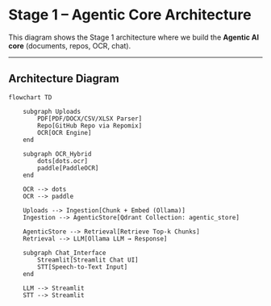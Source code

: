 # Stage 1 – Agentic Core Architecture

This diagram shows the Stage 1 architecture where we build the **Agentic AI core** (documents, repos, OCR, chat).

---

## Architecture Diagram

```mermaid
flowchart TD

    subgraph Uploads
        PDF[PDF/DOCX/CSV/XLSX Parser]
        Repo[GitHub Repo via Repomix]
        OCR[OCR Engine]
    end

    subgraph OCR_Hybrid
        dots[dots.ocr]
        paddle[PaddleOCR]
    end

    OCR --> dots
    OCR --> paddle

    Uploads --> Ingestion[Chunk + Embed (Ollama)]
    Ingestion --> AgenticStore[Qdrant Collection: agentic_store]

    AgenticStore --> Retrieval[Retrieve Top-k Chunks]
    Retrieval --> LLM[Ollama LLM → Response]

    subgraph Chat_Interface
        Streamlit[Streamlit Chat UI]
        STT[Speech-to-Text Input]
    end

    LLM --> Streamlit
    STT --> Streamlit
